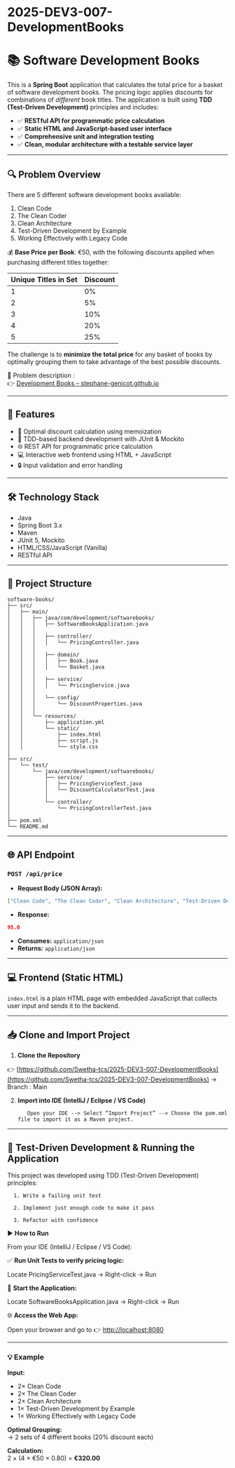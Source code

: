 # 2025-DEV3-007-DevelopmentBooks

# 📚 Software Development Books 

This is a **Spring Boot** application that calculates the total price for a basket of software development books. The pricing logic applies discounts for combinations of *different* book titles. The application is built using **TDD (Test-Driven Development)** principles and includes:

- ✅ **RESTful API for programmatic price calculation**
- ✅ **Static HTML and JavaScript-based user interface**
- ✅ **Comprehensive unit and integration testing**
- ✅ **Clean, modular architecture with a testable service layer**

---

## 🔍 Problem Overview

There are 5 different software development books available:

1. Clean Code  
2. The Clean Coder  
3. Clean Architecture  
4. Test-Driven Development by Example  
5. Working Effectively with Legacy Code

💰 **Base Price per Book**: €50, with the following discounts applied when purchasing different titles together:

| Unique Titles in Set | Discount   |
|----------------------|------------|
| 1                    | 0%         |
| 2                    | 5%         |
| 3                    | 10%        |
| 4                    | 20%        |
| 5                    | 25%        |

The challenge is to **minimize the total price** for any basket of books by optimally grouping them to take advantage of the best possible discounts.

📄 Problem description :  
👉 [Development Books – stephane-genicot.github.io](https://stephane-genicot.github.io/DevelopmentBooks.html)

---

## 🚀 Features

- 🧠 Optimal discount calculation using memoization  
- 🧪 TDD-based backend development with JUnit & Mockito  
- 🌐 REST API for programmatic price calculation  
- 💻 Interactive web frontend using HTML + JavaScript  
- 🔒 Input validation and error handling  

---

## 🛠️ Technology Stack

- Java 
- Spring Boot 3.x
- Maven
- JUnit 5, Mockito
- HTML/CSS/JavaScript (Vanilla)
- RESTful API

---

## 📁 Project Structure

```
software-books/
├── src/
│   ├── main/
│   │   ├── java/com/development/softwarebooks/
│   │   │   ├── SoftwareBooksApplication.java
│   │   │
│   │   │   ├── controller/
│   │   │   │   └── PricingController.java
│   │   │
│   │   │   ├── domain/
│   │   │   │   ├── Book.java
│   │   │   │   └── Basket.java
│   │   │
│   │   │   ├── service/
│   │   │   │   └── PricingService.java
│   │   │
│   │   │   └── config/
│   │   │       └── DiscountProperties.java
│   │   │
│   │   └── resources/
│   │       ├── application.yml
│   │       └── static/
│   │           ├── index.html
│   │           ├── script.js
│   │           └── style.css
│
├── src/
│   └── test/
│       └── java/com/development/softwarebooks/
│           ├── service/
│           │   ├── PricingServiceTest.java
│           │   └── DiscountCalculatorTest.java
│           │
│           └── controller/
│               └── PricingControllerTest.java
│
├── pom.xml
└── README.md
```

---

## 🌐 API Endpoint

### `POST /api/price`

- **Request Body (JSON Array):**
```json
["Clean Code", "The Clean Coder", "Clean Architecture", "Test-Driven Development by Example","Working Effectively with Legacy Code"]
```

- **Response:**
```json
95.0
```

- **Consumes:** `application/json`
- **Returns:** `application/json`

---

## 💻 Frontend (Static HTML)

`index.html` is a plain HTML page with embedded JavaScript that collects user input and sends it to the backend.

---
## 📥 Clone and Import Project

1. **Clone the Repository**
   
👉 [https://github.com/Swetha-tcs/2025-DEV3-007-DevelopmentBooks](https://github.com/Swetha-tcs/2025-DEV3-007-DevelopmentBooks) ->  Branch : Main

   
2. **Import into IDE (IntelliJ / Eclipse / VS Code)**

          Open your IDE --> Select “Import Project” --> Choose the pom.xml file to import it as a Maven project.

---

## 🧪 Test-Driven Development & Running the Application

This project was developed using TDD (Test-Driven Development) principles:

      1. Write a failing unit test

      2. Implement just enough code to make it pass

      3. Refactor with confidence

▶️ **How to Run**

From your IDE (IntelliJ / Eclipse / VS Code):

✅ **Run Unit Tests to verify pricing logic:**

Locate PricingServiceTest.java → Right-click → Run

🚀 **Start the Application:**

Locate SoftwareBooksApplication.java → Right-click → Run

🌐 **Access the Web App:**

Open your browser and go to 👉 [http://localhost:8080](http://localhost:8080/)

---

 ### 💡 Example

**Input:**
- 2× Clean Code  
- 2× The Clean Coder  
- 2× Clean Architecture  
- 1× Test-Driven Development by Example  
- 1× Working Effectively with Legacy Code  

**Optimal Grouping:**  
→ 2 sets of 4 different books (20% discount each)

**Calculation:**  
2 × (4 × €50 × 0.80) = **€320.00**

